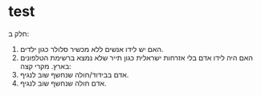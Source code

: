 # test
חלק ב:
1.  האם יש לידו אנשים ללא מכשיר סלולר כגון ילדים.
2.  האם היה לידו אדם בלי אזרחות ישראלית כגון תייר שלא נמצא ברשימת הטלפונים בארץ.
 מקרי קצה:
 1. אדם בבידוד/חולה שנחשף שוב לנגיף.
 2. אדם חולה שנחשף שוב לנגיף.  
